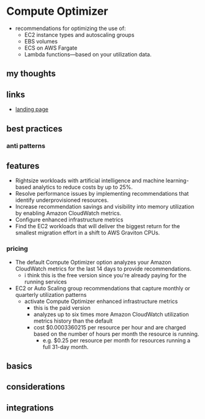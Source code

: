 # Compute Optimizer

- recommendations for optimizing the use of:
  - EC2 instance types and autoscaling groups
  - EBS volumes
  - ECS on AWS Fargate
  - Lambda functions—based on your utilization data.

## my thoughts

## links

- [landing page](https://aws.amazon.com/compute-optimizer/?did=ap_card&trk=ap_card)

## best practices

### anti patterns

## features

- Rightsize workloads with artificial intelligence and machine learning-based analytics to reduce costs by up to 25%.
- Resolve performance issues by implementing recommendations that identify underprovisioned resources.
- Increase recommendation savings and visibility into memory utilization by enabling Amazon CloudWatch metrics.
- Configure enhanced infrastructure metrics
- Find the EC2 workloads that will deliver the biggest return for the smallest migration effort in a shift to AWS Graviton CPUs.

### pricing

- The default Compute Optimizer option analyzes your Amazon CloudWatch metrics for the last 14 days to provide recommendations.
  - i think this is the free version since you're already paying for the running services
- EC2 or Auto Scaling group recommendations that capture monthly or quarterly utilization patterns
  - activate Compute Optimizer enhanced infrastructure metrics
    - this is the paid version
    - analyzes up to six times more Amazon CloudWatch utilization metrics history than the default
    - cost $0.0003360215 per resource per hour and are charged based on the number of hours per month the resource is running.
      - e.g. $0.25 per resource per month for resources running a full 31-day month.

## basics

## considerations

## integrations
